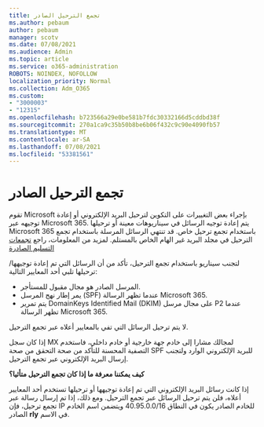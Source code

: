 ```yaml
---
title: تجمع الترحيل الصادر
ms.author: pebaum
author: pebaum
manager: scotv
ms.date: 07/08/2021
ms.audience: Admin
ms.topic: article
ms.service: o365-administration
ROBOTS: NOINDEX, NOFOLLOW
localization_priority: Normal
ms.collection: Adm_O365
ms.custom:
- "3000003"
- "12315"
ms.openlocfilehash: b723566a29e0be581b7fdc30332166d5cddbd38f
ms.sourcegitcommit: 270a1ca9c35b50b8be6b06f432c9c90e4090fb57
ms.translationtype: MT
ms.contentlocale: ar-SA
ms.lasthandoff: 07/08/2021
ms.locfileid: "53381561"
---
```

# <a name="outbound-relay-pool"></a>تجمع الترحيل الصادر

تقوم Microsoft بإجراء بعض التغييرات على التكوين لترحيل البريد الإلكتروني أو إعادة توجيهه عبر Microsoft 365. يتم إعادة توجيه الرسائل في سيناريوهات معينة أو ترحيلها Microsoft 365 باستخدام تجمع ترحيل خاص. قد تنتهي الرسائل المرسلة باستخدام تجمع الترحيل في مجلد البريد غير الهام الخاص بالمستلم. لمزيد من المعلومات، راجع [تجمعات التسليم الصادرة](/microsoft-365/security/office-365-security/high-risk-delivery-pool-for-outbound-messages#relay-pool)

لتجنب سيناريو باستخدام تجمع الترحيل، تأكد من أن الرسائل التي تم إعادة توجيهها/ترحيلها تلبي أحد المعايير التالية:

- المرسل الصادر هو مجال مقبول للمستأجر.
- يمر إطار نهج المرسل (SPF) عندما تظهر الرسالة Microsoft 365.
- يتم تمرير DomainKeys Identified Mail (DKIM) على مجال مرسل P2 عندما تظهر الرسالة Microsoft 365.
 
لا يتم ترحيل الرسائل التي تفي بالمعايير أعلاه عبر تجمع الترحيل.

إذا كان سجل MX لمجالك مشارا إلى خادم جهة خارجية أو خادم داخلي، فاستخدم التصفية المحسنة للتأكد من صحة التحقق من صحة SPF للبريد الإلكتروني الوارد ولتجنب إرسال البريد الإلكتروني عبر تجمع الترحيل.

**كيف يمكننا معرفة ما إذا كان تجمع الترحيل متأثيا؟**

إذا كانت رسائل البريد الإلكتروني التي تم إعادة توجيهها أو ترحيلها تستخدم أحد المعايير أعلاه، فلن يتم ترحيل الرسائل عبر تجمع الترحيل. ومع ذلك، إذا تم إرسال رسالة عبر تجمع ترحيل، فإن IP للخادم الصادر يكون في النطاق 40.95.0.0/16 ويتضمن اسم الخادم الصادر **rly** في الاسم.

